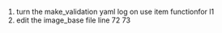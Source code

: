 1. turn the make_validation yaml log on 
    use item functionfor l1
2. edit the image_base file line 72 73